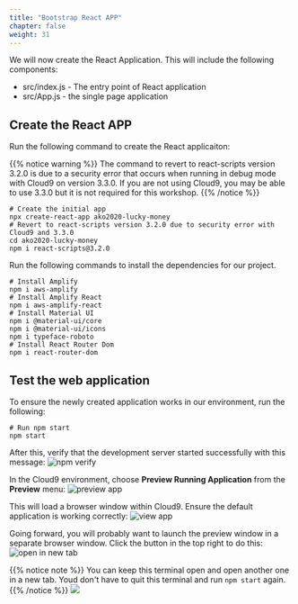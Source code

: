 ```yaml
---
title: "Bootstrap React APP"
chapter: false
weight: 31
---
```


We will now create the React Application. This will include the following components:

* src/index.js - The entry point of React application
* src/App.js - the single page application

## Create the React APP

Run the following command to create the React applicaiton:

{{% notice warning %}}
The command to revert to react-scripts version 3.2.0 is due to a security error that occurs when running in debug mode with Cloud9 on version 3.3.0. If you are not using Cloud9, you may be able to use 3.3.0 but it is not required for this workshop.
{{% /notice %}}

```
# Create the initial app
npx create-react-app ako2020-lucky-money
# Revert to react-scripts version 3.2.0 due to security error with Cloud9 and 3.3.0
cd ako2020-lucky-money
npm i react-scripts@3.2.0
```

Run the following commands to install the dependencies for our project.
```
# Install Amplify
npm i aws-amplify
# Install Amplify React
npm i aws-amplify-react
# Install Material UI
npm i @material-ui/core
npm i @material-ui/icons
npm i typeface-roboto
# Install React Router Dom
npm i react-router-dom
```

## Test the web application
To ensure the newly created application works in our environment, run the following:
```
# Run npm start
npm start
```

After this, verify that the development server started successfully with this message:
![npm verify](/images/reactApp/npm_verify.png)

In the Cloud9 environment, choose **Preview Running Application** from the **Preview** menu:
![preview app](/images/reactApp/preview_running_app.png)

This will load a browser window within Cloud9. Ensure the default application is working correctly:
![view app](/images/reactApp/view_running_app.png)

Going forward, you will probably want to launch the preview window in a separate browser window. Click the button in the top right to do this:
![open in new tab](/images/reactApp/open_in_new_tab.png)

{{% notice note %}}
You can keep this terminal open and open another one in a new tab. Youd don't have to quit this terminal and run `npm start` again.
{{% /notice %}}
![](/images/reactApp/new_terminal.png)

